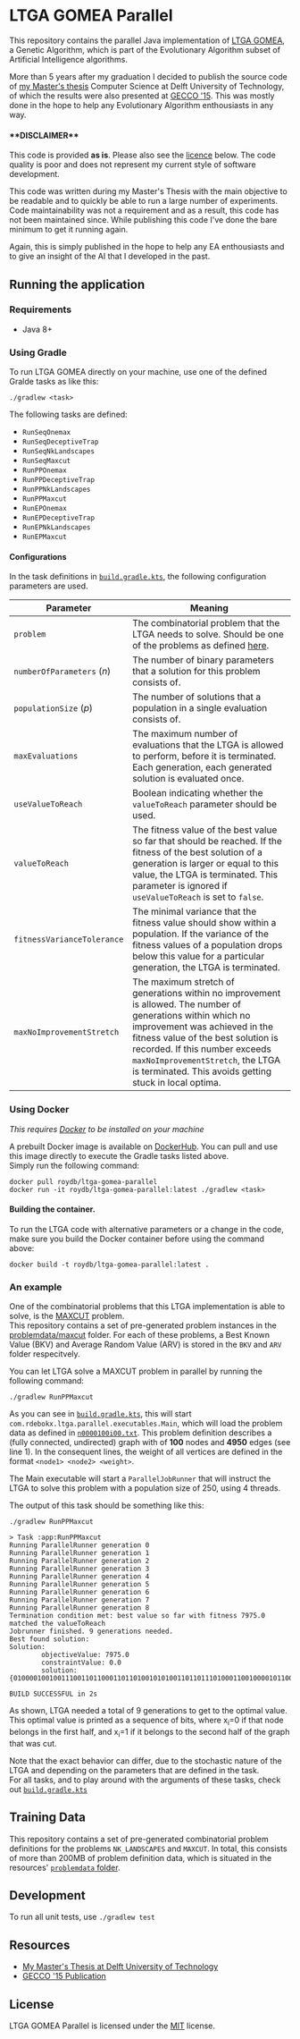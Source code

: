 # LTGA GOMEA Parallel
This repository contains the parallel Java implementation of [LTGA GOMEA](https://homepages.cwi.nl/~bosman/source_code.php), a Genetic Algorithm, which is part of the Evolutionary Algorithm subset of Artificial Intelligence algorithms.

More than 5 years after my graduation I decided to publish the source code of [my Master's thesis](https://repository.tudelft.nl/islandora/object/uuid%3A6cf6c908-0f5d-4096-b3ad-aa96fd1ff382) Computer Science at Delft University of Technology, of which the results were also presented at [GECCO '15](https://dl.acm.org/doi/10.1145/2739482.2764679). 
This was mostly done in the hope to help any Evolutionary Algorithm enthousiasts in any way.

#### \*\*DISCLAIMER\*\* 

This code is provided **as is**. Please also see the [licence](#license) below. The code quality is poor and does not represent my current style of software development.

This code was written during my Master's Thesis with the main objective to be readable and to quickly be able to run a large number of experiments.
Code maintainability was not a requirement and as a result, this code has not been maintained since. While publishing this code I've done the bare minimum to get it running again. 

Again, this is simply published in the hope to help any EA enthousiasts and to give an insight of the AI that I developed in the past.

## Running the application

### Requirements

* Java 8+

### Using Gradle
To run LTGA GOMEA directly on your machine, use one of the defined Gralde tasks as like this:

```shell
./gradlew <task>
```

The following tasks are defined:

* `RunSeqOnemax`
* `RunSeqDeceptiveTrap`
* `RunSeqNkLandscapes`
* `RunSeqMaxcut`
* `RunPPOnemax`
* `RunPPDeceptiveTrap`
* `RunPPNkLandscapes`
* `RunPPMaxcut`
* `RunEPOnemax`
* `RunEPDeceptiveTrap`
* `RunEPNkLandscapes`
* `RunEPMaxcut`

#### Configurations
In the task definitions in [`build.gradle.kts`](app/build.gradle.kts), the following configuration parameters are used.

| Parameter | Meaning |
|---|---|
| `problem` | The combinatorial problem that the LTGA needs to solve. Should be one of the problems as defined [here](app/src/main/java/com/rdebokx/ltga/shared/Problem.java).
| `numberOfParameters` (_n_) | The number of binary parameters that a solution for this problem consists of. |
| `populationSize` (_p_) | The number of solutions that a population in a single evaluation consists of. |
| `maxEvaluations` | The maximum number of evaluations that the LTGA is allowed to perform, before it is terminated. Each generation, each generated solution is evaluated once. |
| `useValueToReach` | Boolean indicating whether the `valueToReach` parameter should be used. |
| `valueToReach` | The fitness value of the best value so far that should be reached. If the fitness of the best solution of a generation is larger or equal to this value, the LTGA is terminated. This parameter is ignored if `useValueToReach` is set to `false`. |
| `fitnessVarianceTolerance` | The minimal variance that the fitness value should show within a population. If the variance of the fitness values of a population drops below this value for a particular generation, the LTGA is terminated. |
| `maxNoImprovementStretch` | The maximum stretch of generations within no improvement is allowed. The number of generations within which no improvement was achieved in the fitness value of the best solution is recorded. If this number exceeds `maxNoImprovementStretch`, the LTGA is terminated. This avoids getting stuck in local optima. |

### Using Docker

_This requires [Docker](https://www.docker.com/get-started) to be installed on your machine_

A prebuilt Docker image is available on [DockerHub](https://hub.docker.com/r/roydb/ltga-gomea-parallel). You can pull and use this image directly to execute the Gradle tasks listed above.  
Simply run the following command:

```shell
docker pull roydb/ltga-gomea-parallel
docker run -it roydb/ltga-gomea-parallel:latest ./gradlew <task>
```

#### Building the container.

To run the LTGA code with alternative parameters or a change in the code, make sure you build the Docker container before using the command above:

```shell
docker build -t roydb/ltga-gomea-parallel:latest .
```

### An example

One of the combinatorial problems that this LTGA implementation is able to solve, is the [MAXCUT](https://en.wikipedia.org/wiki/Maximum_cut) problem.  
This repository contains a set of pre-generated problem instances in the [problemdata/maxcut](app/src/main/resources/problemdata/maxcut) folder. For each of these problems, a Best Known Value (BKV) and Average Random Value (ARV) is stored in the `BKV` and `ARV` folder respecitvely.

You can let LTGA solve a MAXCUT problem in parallel by running the following command:

```shell
./gradlew RunPPMaxcut
```

As you can see in [`build.gradle.kts`](app/build.gradle.kts), this will start `com.rdebokx.ltga.parallel.executables.Main`, which will load the problem data as defined in [`n0000100i00.txt`](app/src/main/resources/problemdata/maxcut/n0000100i00.txt).
This problem definition describes a (fully connected, undirected) graph with of **100** nodes and **4950** edges (see line 1). In the consequent lines, the weight of all vertices are defined in the format `<node1> <node2> <weight>`.

The Main executable will start a `ParallelJobRunner` that will instruct the LTGA to solve this problem with a population size of 250, using 4 threads.

The output of this task should be something like this:

```shell
./gradlew RunPPMaxcut

> Task :app:RunPPMaxcut
Running ParallelRunner generation 0
Running ParallelRunner generation 1
Running ParallelRunner generation 2
Running ParallelRunner generation 3
Running ParallelRunner generation 4
Running ParallelRunner generation 5
Running ParallelRunner generation 6
Running ParallelRunner generation 7
Running ParallelRunner generation 8
Termination condition met: best value so far with fitness 7975.0 matched the valueToReach
Jobrunner finished. 9 generations needed.
Best found solution: 
Solution:
        objectiveValue: 7975.0
        constraintValue: 0.0
        solution: {0100001001001110011011000110110100101010011011011101000110010000101100111111111001001011100100010110}

BUILD SUCCESSFUL in 2s
```

As shown, LTGA needed a total of 9 generations to get to the optimal value. This optimal value is printed as a sequence of bits, where x<sub>i</sub>=0 if that node belongs in the first half, and x<sub>i</sub>=1 if it belongs to the second half of the graph that was cut.

Note that the exact behavior can differ, due to the stochastic nature of the LTGA and depending on the parameters that are defined in the task.   
For all tasks, and to play around with the arguments of these tasks, check out [`build.gradle.kts`](app/build.gradle.kts)

## Training Data

This repository contains a set of pre-generated combinatorial problem definitions for the problems `NK_LANDSCAPES` and `MAXCUT`.
In total, this consists of more than 200MB of problem definition data, which is situated in the resources' [`problemdata` folder](app/src/main/resources/problemdata).

## Development

To run all unit tests, use `./gradlew test`

## Resources

* [My Master's Thesis at Delft University of Technology](https://repository.tudelft.nl/islandora/object/uuid%3A6cf6c908-0f5d-4096-b3ad-aa96fd1ff382)
* [GECCO '15 Publication](http://dl.acm.org/citation.cfm?id=2739482.2764679)

## License

LTGA GOMEA Parallel is licensed under the [MIT](LICENSE) license.
